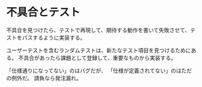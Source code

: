 # 不具合とテスト

不具合を見つけたら、テストで再現して、期待する動作を書いて失敗させて、テストをパスするように実装する。

ユーザーテストを含むランダムテストは、新たなテスト項目を見つけるためにある。
不具合があったら課題として登録して、重要なものから実装する。

「仕様通りになってない」のはバグだが、
「仕様が定義されてない」のはただの例外だ。
請負なら発注漏れ。
